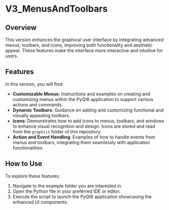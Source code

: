 # V3_MenusAndToolbars

## Overview
This version enhances the graphical user interface by integrating advanced menus, toolbars, and icons, improving both functionality and aesthetic appeal. These features make the interface more interactive and intuitive for users.

## Features
In this version, you will find:
- **Customizable Menus**: Instructions and examples on creating and customizing menus within the PyQt6 application to support various actions and commands.
- **Dynamic Toolbars**: Guidance on adding and customizing functional and visually appealing toolbars.
- **Icons**: Demonstrates how to add icons to menus, toolbars, and windows to enhance visual recognition and design. Icons are stored and read from the `graphics` folder of this repository.
- **Action and Event Handling**: Examples of how to handle events from menus and toolbars, integrating them seamlessly with application functionalities.

## How to Use
To explore these features:
1. Navigate to the example folder you are interested in.
2. Open the Python file in your preferred IDE or editor.
3. Execute the script to launch the PyQt6 application showcasing the enhanced UI components.
